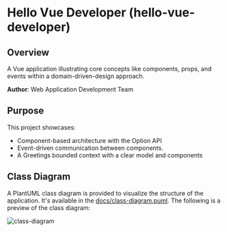 # Hello Vue Developer (hello-vue-developer)

## Overview
A Vue application illustrating core concepts like components, props, and events within a domain-driven-design approach.

**Author**: Web Application Development Team

## Purpose

This project showcases:
- Component-based architecture with the Option API
- Event-driven communication between components.
- A Greetings bounded context with a clear model and components

## Class Diagram
A PlantUML class diagram is provided to visualize the structure of the application. It's available in the [docs/class-diagram.puml](docs/class-diagram.puml).
The following is a preview of the class diagram:

![class-diagram](https://www.plantuml.com/plantuml/proxy?src=https://raw.githubusercontent.com/UPC-Skylar/hello-vue-developer/refs/heads/main/docs/class-diagram.puml)